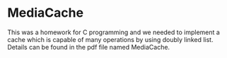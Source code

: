 # MediaCache
This was a homework for C programming and we needed to implement a cache which is capable of many operations by using doubly linked list. Details can be found in the pdf file named MediaCache. 

